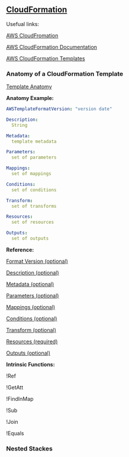 ## <ins>CloudFormation</ins>

Usefual links:

[AWS CloudFromation](https://aws.amazon.com/cloudformation/)

[AWS CloudFormation Documentation](https://docs.aws.amazon.com/cloudformation/)
    
[AWS CloudFormation Templates](https://aws.amazon.com/cloudformation/resources/templates/)  

### Anatomy of a CloudFormation Template

[Template Anatomy](https://docs.aws.amazon.com/AWSCloudFormation/latest/UserGuide/template-anatomy.html)

**Anatomy Example:**

```yaml
AWSTemplateFormatVersion: "version date"

Description:
  String

Metadata:
  template metadata

Parameters:
  set of parameters

Mappings:
  set of mappings

Conditions:
  set of conditions

Transform:
  set of transforms

Resources:
  set of resources

Outputs:
  set of outputs
```
**Reference:**

[Format Version (optional)](https://docs.aws.amazon.com/AWSCloudFormation/latest/UserGuide/format-version-structure.html)

[Description (optional)](https://docs.aws.amazon.com/AWSCloudFormation/latest/UserGuide/template-description-structure.html)

[Metadata (optional)](https://docs.aws.amazon.com/AWSCloudFormation/latest/UserGuide/metadata-section-structure.html)

[Parameters (optional)](https://docs.aws.amazon.com/AWSCloudFormation/latest/UserGuide/parameters-section-structure.html)

[Mappings (optional)](https://docs.aws.amazon.com/AWSCloudFormation/latest/UserGuide/mappings-section-structure.html)

[Conditions (optional)](https://docs.aws.amazon.com/AWSCloudFormation/latest/UserGuide/conditions-section-structure.html)

[Transform (optional)](https://docs.aws.amazon.com/AWSCloudFormation/latest/UserGuide/transform-section-structure.html)

[Resources (required)](https://docs.aws.amazon.com/AWSCloudFormation/latest/UserGuide/resources-section-structure.html)

[Outputs (optional)](https://docs.aws.amazon.com/AWSCloudFormation/latest/UserGuide/outputs-section-structure.html)

**Intrinsic Functions:**

!Ref

!GetAtt

!FindInMap

!Sub

!Join

!Equals

### Nested Stackes



